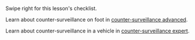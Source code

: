 [Title]: # (What now?)
[Order]: # (15)

Swipe right for this lesson's checklist.

Learn about counter-surveillance on foot in [counter-surveillance advanced](umbrella://lesson/counter_surveillance/1).

Learn about counter-surveillance in a vehicle in [counter-surveillance expert](umbrella://lesson/counter_surveillance/2).
